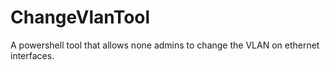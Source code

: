 # ChangeVlanTool
A powershell tool that allows none admins to change the VLAN on ethernet interfaces.
